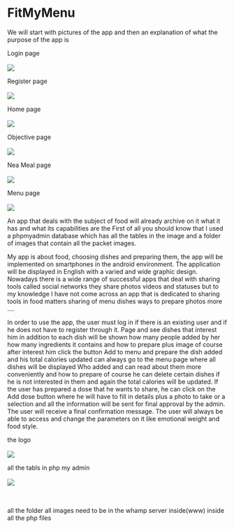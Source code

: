 # FitMyMenu
We will start with pictures of the app and then an explanation of what the purpose of the app is

Login page
 <br></br>
![](all%20images/login.PNG)

Register page
 <br></br>
![](all%20images/register.PNG)

Home page
 <br></br>
![](all%20images/home.PNG)

Objective page
 <br></br>
![](all%20images/objective.PNG)

Nea Meal page
 <br></br>
![](all%20images/new%20meal.PNG)

Menu page
 <br></br>
![](all%20images/menu.PNG)


An app that deals with the subject of food will already archive on it what it has and what its capabilities are
the First of all you should know that I used a phpmyadmin database which has all the tables in the image and a folder 
of images that contain all the packet images.


My app is about food, choosing dishes and preparing them, the app will be implemented on smartphones in the android environment.
The application will be displayed in English with a varied and wide graphic design. 
Nowadays there is a wide range of successful apps that deal with sharing tools called social networks 
they share photos videos and statuses but to my knowledge I have not come across an app that is dedicated to sharing tools in food 
matters sharing of menu dishes ways to prepare photos more ....
 
In order to use the app, the user must log in if there is an existing user and if he does not have to register through it. 
Page and see dishes that interest him in addition to each dish will be shown how many people added by her how many ingredients
it contains and how to prepare plus image of course after interest him click the button Add to menu and prepare the dish added and his total calories updated 
can always go to the menu page where all dishes will be displayed Who added and can read about them more conveniently 
and how to prepare of course he can delete certain dishes if he is not interested in them and again the total calories will be updated.
If the user has prepared a dose that he wants to share, 
he can click on the Add dose button where he will have to fill in details plus a photo to take or a selection and all the information 
will be sent for final approval by the admin. The user will receive a final confirmation message. 
The user will always be able to access and change the parameters on it like emotional weight and food style.


 the logo 
 <br></br>
![](all%20images/1.png)



all the tabls in php my admin 
 <br></br>
![](all%20images/designer.PNG)

 <br></br>
 all the folder all images need to be in the whamp server inside(www) inside all the php files
